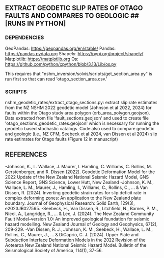 ## EXTRACT GEODETIC SLIP RATES OF OTAGO FAULTS AND COMPARES TO GEOLOGIC ## [RUNS IN PYTHON]

### DEPENDENCIES ###

GeoPandas: https://geopandas.org/en/stable/
Pandas: https://pandas.pydata.org
Shapely: https://pypi.org/project/shapely/
Matplotlib: https://matplotlib.org
Os: https://github.com/python/cpython/blob/3.13/Lib/os.py

This requires that "nshm_inversion/solvis/scripts/get_section_area.py" is run first so that can read 'otago_section_area.csv.'


### SCRIPTS ###

nshm_geodetic_rates/extract_otago_sections.py: extract slip rate estimates from the NZ NSHM 2022 geodetic model (Johnson et al 2022, 2024) for faults within the Otago study area polygon (orb_area_polygon.geojson). Data extracted from file 'fault_sections.geojson' and used to create file 'otago_sections_geodetic_rates.geojson' which is necessary for running the geodetic based stochastic catalogs. Code also used to compare geodetic and geologic (i.e., NZ CFM, Seebeck et al 2024, van Dissen et al 2024) slip rate estimates for Otago faults (Figure 12 in manuscript)

## REFERENCES ##

-Johnson, K., L. Wallace, J. Maurer, I. Hamling, C. Williams, C. Rollins, M. Gerstenberger, and R. Dissen (2022). Geodetic Deformation Model for the 2022 Update of the New Zealand National Seismic Hazard Model, GNS Science Report, GNS Science, Lower Hutt, New Zealand
-Johnson, K. M., Wallace, L. M., Maurer, J., Hamling, I., Williams, C., Rollins, C., ... & Van Dissen, R. (2024). Inverting geodetic strain rates for slip deficit rate in complex deforming zones: An application to the New Zealand plate boundary. Journal of Geophysical Research: Solid Earth, 129(3), e2023JB027565.
-Seebeck, H., Van Dissen, R., Litchfield, N., Barnes, P. M., Nicol, A., Langridge, R., ... & Lee, J. (2024). The New Zealand Community Fault Model–version 1.0: An improved geological foundation for seismic hazard modelling. New Zealand Journal of Geology and Geophysics, 67(2), 209-229.
-Van Dissen, R. J., Johnson, K. M., Seebeck, H., Wallace, L. M., Rollins, C., Maurer, J., ... & DiCaprio, C. J. (2024). Upper Plate and Subduction Interface Deformation Models in the 2022 Revision of the Aotearoa New Zealand National Seismic Hazard Model. Bulletin of the Seismological Society of America, 114(1), 37-56.
